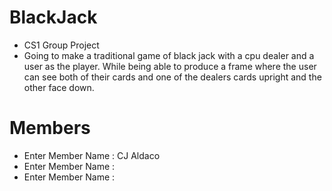 # BlackJack
- CS1 Group Project
- Going to make a traditional game of black jack with a cpu dealer and a user as the player. While being able to produce a frame where the user can see both of their cards and one of the dealers cards upright and the other face down.
#  Members
- Enter Member Name : CJ Aldaco
- Enter Member Name : 
- Enter Member Name : 
